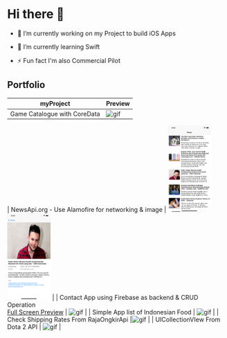 # Hi there 👋



- 🔭 I’m currently working on my Project to build iOS Apps 

- 🌱 I’m currently learning Swift 

- ⚡ Fun fact I'm also Commercial Pilot

## Portfolio


| myProject        | Preview           | 
| ------------- |---------------|
| Game Catalogue with CoreData      |  ![gif](https://thumbs.gfycat.com/GlaringGrandioseAntipodesgreenparakeet-size_restricted.gif)  |

| NewsApi.org - Use Alamofire  for networking & image      |  <img src="https://raw.githubusercontent.com/mhalfaraby/OpsigoNewsApi/main/Screenshot/2.png" width="100" height="200"> <img src="https://raw.githubusercontent.com/mhalfaraby/OpsigoNewsApi/main/Screenshot/3.png" width="100" height="200">  |
| Contact App using Firebase as backend & CRUD Operation <br/>[Full Screen Preview](https://gfycat.com/peacefulcalculatingbaiji)      | ![gif](https://thumbs.gfycat.com/PeacefulCalculatingBaiji-size_restricted.gif) |
| Simple App list of Indonesian Food      | ![gif](https://thumbs.gfycat.com/SnappyWealthyBaiji-size_restricted.gif) |
| Check Shipping Rates From RajaOngkirApi      |![gif](https://thumbs.gfycat.com/ImpoliteTallJaeger-size_restricted.gif)  |
| UICollectionVIew From Dota 2 API      | ![gif](https://thumbs.gfycat.com/FantasticParchedArgali-size_restricted.gif) |
